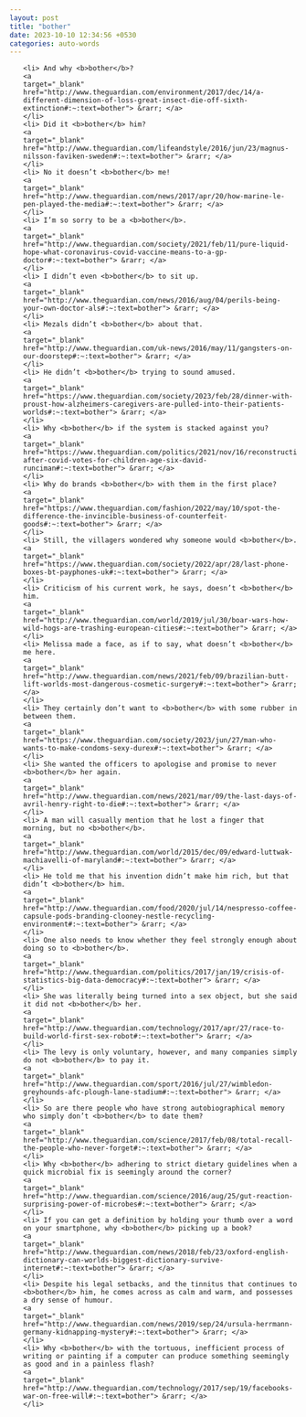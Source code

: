 ```yaml
---
layout: post
title: "bother"
date: 2023-10-10 12:34:56 +0530
categories: auto-words
---
```

<ol>

    <li> And why <b>bother</b>?
    <a 
    target="_blank" 
    href="http://www.theguardian.com/environment/2017/dec/14/a-different-dimension-of-loss-great-insect-die-off-sixth-extinction#:~:text=bother"> &rarr; </a>
    </li>
    <li> Did it <b>bother</b> him?
    <a 
    target="_blank" 
    href="http://www.theguardian.com/lifeandstyle/2016/jun/23/magnus-nilsson-faviken-sweden#:~:text=bother"> &rarr; </a>
    </li>
    <li> No it doesn’t <b>bother</b> me!
    <a 
    target="_blank" 
    href="http://www.theguardian.com/news/2017/apr/20/how-marine-le-pen-played-the-media#:~:text=bother"> &rarr; </a>
    </li>
    <li> I’m so sorry to be a <b>bother</b>.
    <a 
    target="_blank" 
    href="http://www.theguardian.com/society/2021/feb/11/pure-liquid-hope-what-coronavirus-covid-vaccine-means-to-a-gp-doctor#:~:text=bother"> &rarr; </a>
    </li>
    <li> I didn’t even <b>bother</b> to sit up.
    <a 
    target="_blank" 
    href="http://www.theguardian.com/news/2016/aug/04/perils-being-your-own-doctor-als#:~:text=bother"> &rarr; </a>
    </li>
    <li> Mezals didn’t <b>bother</b> about that.
    <a 
    target="_blank" 
    href="http://www.theguardian.com/uk-news/2016/may/11/gangsters-on-our-doorstep#:~:text=bother"> &rarr; </a>
    </li>
    <li> He didn’t <b>bother</b> trying to sound amused.
    <a 
    target="_blank" 
    href="https://www.theguardian.com/society/2023/feb/28/dinner-with-proust-how-alzheimers-caregivers-are-pulled-into-their-patients-worlds#:~:text=bother"> &rarr; </a>
    </li>
    <li> Why <b>bother</b> if the system is stacked against you?
    <a 
    target="_blank" 
    href="https://www.theguardian.com/politics/2021/nov/16/reconstruction-after-covid-votes-for-children-age-six-david-runciman#:~:text=bother"> &rarr; </a>
    </li>
    <li> Why do brands <b>bother</b> with them in the first place?
    <a 
    target="_blank" 
    href="https://www.theguardian.com/fashion/2022/may/10/spot-the-difference-the-invincible-business-of-counterfeit-goods#:~:text=bother"> &rarr; </a>
    </li>
    <li> Still, the villagers wondered why someone would <b>bother</b>.
    <a 
    target="_blank" 
    href="https://www.theguardian.com/society/2022/apr/28/last-phone-boxes-bt-payphones-uk#:~:text=bother"> &rarr; </a>
    </li>
    <li> Criticism of his current work, he says, doesn’t <b>bother</b> him.
    <a 
    target="_blank" 
    href="http://www.theguardian.com/world/2019/jul/30/boar-wars-how-wild-hogs-are-trashing-european-cities#:~:text=bother"> &rarr; </a>
    </li>
    <li> Melissa made a face, as if to say, what doesn’t <b>bother</b> me here.
    <a 
    target="_blank" 
    href="http://www.theguardian.com/news/2021/feb/09/brazilian-butt-lift-worlds-most-dangerous-cosmetic-surgery#:~:text=bother"> &rarr; </a>
    </li>
    <li> They certainly don’t want to <b>bother</b> with some rubber in between them.
    <a 
    target="_blank" 
    href="https://www.theguardian.com/society/2023/jun/27/man-who-wants-to-make-condoms-sexy-durex#:~:text=bother"> &rarr; </a>
    </li>
    <li> She wanted the officers to apologise and promise to never <b>bother</b> her again.
    <a 
    target="_blank" 
    href="http://www.theguardian.com/news/2021/mar/09/the-last-days-of-avril-henry-right-to-die#:~:text=bother"> &rarr; </a>
    </li>
    <li> A man will casually mention that he lost a finger that morning, but no <b>bother</b>.
    <a 
    target="_blank" 
    href="http://www.theguardian.com/world/2015/dec/09/edward-luttwak-machiavelli-of-maryland#:~:text=bother"> &rarr; </a>
    </li>
    <li> He told me that his invention didn’t make him rich, but that didn’t <b>bother</b> him.
    <a 
    target="_blank" 
    href="http://www.theguardian.com/food/2020/jul/14/nespresso-coffee-capsule-pods-branding-clooney-nestle-recycling-environment#:~:text=bother"> &rarr; </a>
    </li>
    <li> One also needs to know whether they feel strongly enough about doing so to <b>bother</b>.
    <a 
    target="_blank" 
    href="http://www.theguardian.com/politics/2017/jan/19/crisis-of-statistics-big-data-democracy#:~:text=bother"> &rarr; </a>
    </li>
    <li> She was literally being turned into a sex object, but she said it did not <b>bother</b> her.
    <a 
    target="_blank" 
    href="http://www.theguardian.com/technology/2017/apr/27/race-to-build-world-first-sex-robot#:~:text=bother"> &rarr; </a>
    </li>
    <li> The levy is only voluntary, however, and many companies simply do not <b>bother</b> to pay it.
    <a 
    target="_blank" 
    href="http://www.theguardian.com/sport/2016/jul/27/wimbledon-greyhounds-afc-plough-lane-stadium#:~:text=bother"> &rarr; </a>
    </li>
    <li> So are there people who have strong autobiographical memory who simply don’t <b>bother</b> to date them?
    <a 
    target="_blank" 
    href="http://www.theguardian.com/science/2017/feb/08/total-recall-the-people-who-never-forget#:~:text=bother"> &rarr; </a>
    </li>
    <li> Why <b>bother</b> adhering to strict dietary guidelines when a quick microbial fix is seemingly around the corner?
    <a 
    target="_blank" 
    href="http://www.theguardian.com/science/2016/aug/25/gut-reaction-surprising-power-of-microbes#:~:text=bother"> &rarr; </a>
    </li>
    <li> If you can get a definition by holding your thumb over a word on your smartphone, why <b>bother</b> picking up a book?
    <a 
    target="_blank" 
    href="http://www.theguardian.com/news/2018/feb/23/oxford-english-dictionary-can-worlds-biggest-dictionary-survive-internet#:~:text=bother"> &rarr; </a>
    </li>
    <li> Despite his legal setbacks, and the tinnitus that continues to <b>bother</b> him, he comes across as calm and warm, and possesses a dry sense of humour.
    <a 
    target="_blank" 
    href="http://www.theguardian.com/news/2019/sep/24/ursula-herrmann-germany-kidnapping-mystery#:~:text=bother"> &rarr; </a>
    </li>
    <li> Why <b>bother</b> with the tortuous, inefficient process of writing or painting if a computer can produce something seemingly as good and in a painless flash?
    <a 
    target="_blank" 
    href="http://www.theguardian.com/technology/2017/sep/19/facebooks-war-on-free-will#:~:text=bother"> &rarr; </a>
    </li>